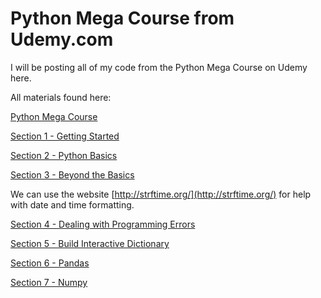 # Python Mega Course from Udemy.com
I will be posting all of my code from the Python Mega Course on Udemy here.

All materials found here:

[Python Mega Course](https://github.com/spsanderson/python_mega_course/)

[Section 1 - Getting Started](https://github.com/spsanderson/python_mega_course/tree/master/Section1%20-%20Getting%20Started/)

[Section 2 - Python Basics](https://github.com/spsanderson/python_mega_course/tree/master/Section2%20-%20Python%20Basics/)

[Section 3 - Beyond the Basics](https://github.com/spsanderson/python_mega_course/tree/master/Section3%20-%20Beyond%20the%20Basics/)

We can use the website [http://strftime.org/](http://strftime.org/) for help with date and time formatting.

[Section 4 - Dealing with Programming Errors](https://github.com/spsanderson/python_mega_course/tree/master/Section4%20-%20Dealing%20with%20Programming%20Errors)

[Section 5 - Build Interactive Dictionary](https://github.com/spsanderson/python_mega_course/tree/master/Section5%20-%20Build%20Interactive%20Dictionary)

[Section 6 - Pandas]([https://github.com/spsanderson/python_mega_course/tree/master/Section6%20-%20Pandas)

[Section 7 - Numpy]([https://github.com/spsanderson/python_mega_course/tree/master/Section7%20-%20Numpy)

